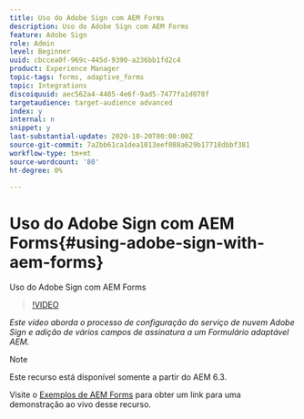 ```yaml
---
title: Uso do Adobe Sign com AEM Forms
description: Uso do Adobe Sign com AEM Forms
feature: Adobe Sign
role: Admin
level: Beginner
uuid: cbccea0f-969c-445d-9390-a236bb1fd2c4
product: Experience Manager
topic-tags: forms, adaptive_forms
topic: Integrations
discoiquuid: aec562a4-4405-4e6f-9ad5-7477fa1d078f
targetaudience: target-audience advanced
index: y
internal: n
snippet: y
last-substantial-update: 2020-10-20T00:00:00Z
source-git-commit: 7a2bb61ca1dea1013eef088a629b17718dbbf381
workflow-type: tm+mt
source-wordcount: '80'
ht-degree: 0%

---
```



# Uso do Adobe Sign com AEM Forms{#using-adobe-sign-with-aem-forms}

Uso do Adobe Sign com AEM Forms

>[!VIDEO](https://video.tv.adobe.com/v/18696?quality=9&learn=on)

*Este vídeo aborda o processo de configuração do serviço de nuvem Adobe Sign e adição de vários campos de assinatura a um Formulário adaptável AEM.*

>[!NOTE]
>
>Este recurso está disponível somente a partir do AEM 6.3.

Visite o [Exemplos de AEM Forms](https://forms.enablementadobe.com/content/samples/samples.html?query=0#formsandsign) para obter um link para uma demonstração ao vivo desse recurso.
